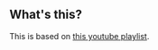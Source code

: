 ## What's this?
This is based on [this youtube playlist](https://www.youtube.com/playlist?list=PLLnpHn493BHFTDL9M1PKnxQwBwOZ8J-h4).